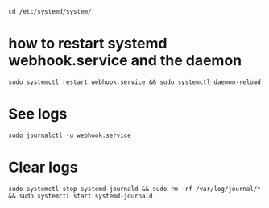 ```
cd /etc/systemd/system/
```

# how to restart systemd webhook.service and the daemon

```
sudo systemctl restart webhook.service && sudo systemctl daemon-reload
```

# See logs

```
sudo journalctl -u webhook.service
```


# Clear logs

```
sudo systemctl stop systemd-journald && sudo rm -rf /var/log/journal/* && sudo systemctl start systemd-journald

```
